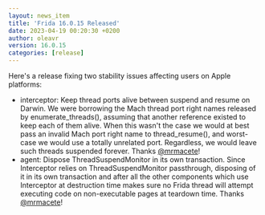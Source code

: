 ```yaml
---
layout: news_item
title: 'Frida 16.0.15 Released'
date: 2023-04-19 00:20:30 +0200
author: oleavr
version: 16.0.15
categories: [release]
---
```


Here's a release fixing two stability issues affecting users on Apple platforms:

- interceptor: Keep thread ports alive between suspend and resume on Darwin. We
  were borrowing the Mach thread port right names released by
  enumerate_threads(), assuming that another reference existed to keep each of
  them alive. When this wasn't the case we would at best pass an invalid Mach
  port right name to thread_resume(), and worst-case we would use a totally
  unrelated port. Regardless, we would leave such threads suspended forever.
  Thanks [@mrmacete][]!
- agent: Dispose ThreadSuspendMonitor in its own transaction. Since Interceptor
  relies on ThreadSuspendMonitor passthrough, disposing of it in its own
  transaction and after all the other components which use Interceptor at
  destruction time makes sure no Frida thread will attempt executing code on
  non-executable pages at teardown time. Thanks [@mrmacete][]!


[@mrmacete]: https://twitter.com/bezjaje

